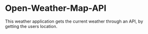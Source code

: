 # Open-Weather-Map-API
This weather application gets the current weather through an API, by getting the users location.
